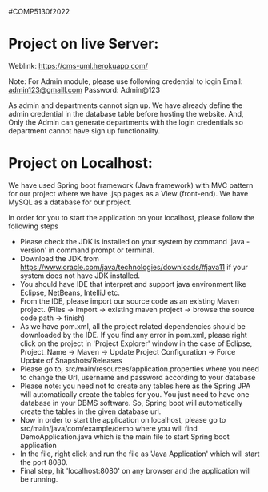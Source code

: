 #COMP5130f2022

# Project on live Server:
Weblink: https://cms-uml.herokuapp.com/

Note: For Admin module, please use following credential to login
Email: admin123@gmaill.com
Password: Admin@123

As admin and departments cannot sign up. We have already define the admin credential in the database table before hosting the website. And, Only the Admin can generate departments with the login credentials so department cannot have sign up functionality.

# Project on Localhost:
We have used Spring boot framework (Java framework) with MVC pattern for our project where we have .jsp pages as a View (front-end). We have MySQL as a database for our project.

In order for you to start the application on your localhost, please follow the following steps

- Please check the JDK is installed on your system by command 'java -version' in command prompt or terminal.
- Download the JDK from https://www.oracle.com/java/technologies/downloads/#java11 if your system does not have JDK installed.
- You should have IDE that interpret and support java environment like Eclipse, NetBeans, IntelliJ etc. 
- From the IDE, please import our source code as an existing Maven project. (Files -> import -> existing maven project -> browse the source code path -> finish)
- As we have pom.xml, all the project related dependencies should be downloaded by the IDE. If you find any error in pom.xml, please right click on the project in 'Project Explorer' window in the case of Eclipse, Project_Name -> Maven -> Update Project Configuration -> Force Update of Snapshots/Releases 
- Please go to, src/main/resources/application.properties where you need to change the Url, username and password according to your database
- Please note: you need not to create any tables here as the Spring JPA will automatically create the tables for you. You just need to have one database in your DBMS software. So, Spring boot will automatically create the tables in the given database url.
- Now in order to start the application on localhost, please go to src/main/java/com/example/demo where you will find DemoApplication.java which is the main file to start Spring boot application
- In the file, right click and run the file as 'Java Application' which will start the port 8080.
- Final step, hit 'localhost:8080' on any browser and the application will be running.
